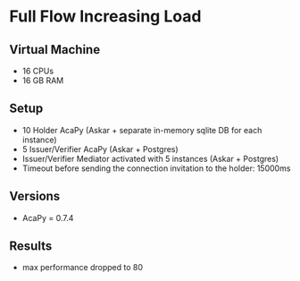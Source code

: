 # Full Flow Increasing Load

## Virtual Machine
- 16 CPUs
- 16 GB RAM

## Setup
- 10 Holder AcaPy (Askar + separate in-memory sqlite DB for each instance)
- 5 Issuer/Verifier AcaPy (Askar + Postgres) 
- Issuer/Verifier Mediator activated with 5 instances (Askar + Postgres)
- Timeout before sending the connection invitation to the holder: 15000ms

## Versions
- AcaPy = 0.7.4

## Results
- max performance dropped to 80